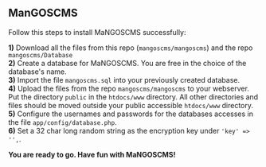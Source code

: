 ## ManGOSCMS ##

Follow this steps to install MaNGOSCMS successfully:

**1)** Download all the files from this repo (`mangoscms/mangoscms`) and the repo `mangoscms/Database`<br>
**2)** Create a database for MaNGOSCMS. You are free in the choice of the database's name.<br>
**3)** Import the file `mangoscms.sql` into your previously created database.<br>
**4)** Upload the files from the repo `mangoscms/mangoscms` to your webserver. Put the directory `public` in the `htdocs/www` directory. All other directories and files should be moved outside your public accessible `htdocs/www` directory.<br>
**5)** Configure the usernames and passwords for the databases accesses in the file `app/config/database.php`.<br>
**6)** Set a 32 char long random string as the encryption key under `'key' => '',`.<br>

**You are ready to go. Have fun with MaNGOSCMS!**
